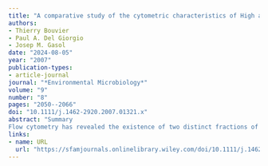 ```yaml
---
title: "A comparative study of the cytometric characteristics of High and Low nucleic‐acid bacterioplankton cells from different aquatic ecosystems"
authors:
- Thierry Bouvier
- Paul A. Del Giorgio
- Josep M. Gasol
date: "2024-08-05"
year: "2007"
publication-types:
- article-journal
journal: "*Environmental Microbiology*"
volume: "9"
number: "8"
pages: "2050--2066"
doi: "10.1111/j.1462-2920.2007.01321.x"
abstract: "Summary
Flow cytometry has revealed the existence of two distinct fractions of bacterioplankton cells, characterized by high and low nucleic acid contents (HNA and LNA cells). Although these fractions seem ubiquitous in aquatic systems, little is known concerning the variation in the cytometric parameters used to characterize them. We have performed cytometric analyses of samples from a wide range of aquatic systems to determine the magnitude and variability in the cytometric characteristics of HNA/LNA. We show that neither group is associated to a fixed level of fluorescence and of light scatter. Rather, the relative position of HNA and LNA in the fluorescence versus side scatter cytograms varies greatly, both within and among ecosystems. Although the cytometric parameters of both groups tend to covary, there is often uncoupling between the two, particularly in light scatter. Our results show that, although the basic HNA/LNA configuration is present in most samples, its cytometric expression changes greatly in different ecosystems and along productivity gradients. The patterns in cytometric parameters do not support the simple, dichotomous view of HNA and LNA as active and inactive cells, or the notion of two distinct and independent communities, but rather suggest that there may be cells that are intrinsic to each fraction, as well as others that may exchange between fractions."
links:
- name: URL
  url: "https://sfamjournals.onlinelibrary.wiley.com/doi/10.1111/j.1462-2920.2007.01321.x"
---
```

